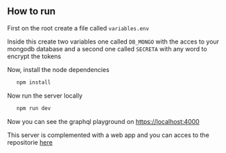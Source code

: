  ## How to run

 First on the root create a file called `variables.env`

 Inside this create two variables one called `DB_MONGO` with the acces to your mongodb database and a second one called `SECRETA` with any word to encrypt the tokens

 Now, install the node dependencies 

 ```bash
    npm install
 ```

 Now run the server locally

 ```bash
    npm run dev
 ```

 Now you can see the graphql playground on [https://localhost:4000](https://localhost:4000)

 This server is complemented with a web app and you can acces to the repositorie [here](https://github.com/ThomyR73/CRMGraphQLClient)
